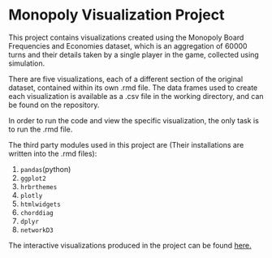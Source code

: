 # Monopoly Visualization Project

This project contains visualizations created using the Monopoly Board Frequencies and Economies dataset, which is an aggregation of 60000 turns and their details taken by a single player in the game, collected using simulation.

There are five visualizations, each of a different section of the original dataset, contained within its own .rmd file. The data frames used to create each visualization is available as a .csv file in the working directory, and can be found on the repository.

In order to run the code and view the specific visualization, the only task is to run the .rmd file.

The third party modules used in this project are (Their installations are written into the .rmd files):

1. `pandas`(python)
2. `ggplot2`
3. `hrbrthemes`
4. `plotly`
5. `htmlwidgets`
6. `chorddiag`
7. `dplyr`
8. `networkD3`

The interactive visualizations produced in the project can be found [here.](https://shivsakthivel.github.io/Visualizations/)
